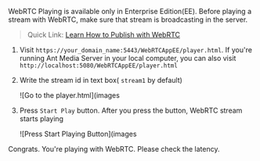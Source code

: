 WebRTC Playing is available only in Enterprise Edition(EE). Before playing a stream with WebRTC, make sure that stream is broadcasting in the server. 

> Quick Link: [Learn How to Publish with WebRTC](WebRTC-Publishing)

1. Visit `https://your_domain_name:5443/WebRTCAppEE/player.html`.
If you're running Ant Media Server in your local computer, you can also visit `http://localhost:5080/WebRTCAppEE/player.html`

2. Write the stream id in text box( `stream1` by default)

    ![Go to the player.html](images

3. Press `Start Play` button. After you press the button, WebRTC stream starts playing

    ![Press Start Playing Button](images

Congrats. You're playing with WebRTC. Please check the latency. 